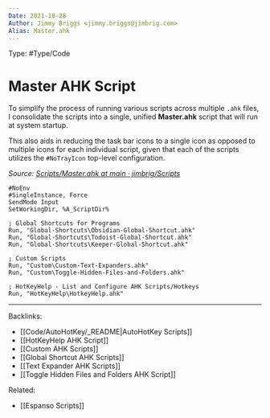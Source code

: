 ```yaml
---
Date: 2021-10-28
Author: Jimmy Briggs <jimmy.briggs@jimbrig.com>
Alias: Master.ahk
---
```


Type: #Type/Code

# Master AHK Script

To simplify the process of running various scripts across multiple `.ahk` files, I consolidate the scripts into a single, unified **Master.ahk** script that will run at system startup.

This also aids in reducing the task bar icons to a single icon as opposed to multiple icons for each individual script, given that each of the scripts utilizes the `#NoTrayIcon` top-level configuration.

*Source: [Scripts/Master.ahk at main · jimbrig/Scripts](https://github.com/jimbrig/Scripts/blob/main/AutoHotKey/Master.ahk)*

```autohotkey
#NoEnv
#SingleInstance, Force
SendMode Input
SetWorkingDir, %A_ScriptDir%

; Global Shortcuts for Programs
Run, "Global-Shortcuts\Obsidian-Global-Shortcut.ahk"
Run, "Global-Shortcuts\Todoist-Global-Shortcut.ahk"
Run, "Global-Shortcuts\Keeper-Global-Shortcut.ahk"

; Custom Scripts
Run, "Custom\Custom-Text-Expanders.ahk"
Run, "Custom\Toggle-Hidden-Files-and-Folders.ahk"

; HotKeyHelp - List and Configure AHK Scripts/Hotkeys
Run, "HotKeyHelp\HotkeyHelp.ahk"
```

***

Backlinks:
-   [[Code/AutoHotKey/_README|AutoHotKey Scripts]]
-	[[HotKeyHelp AHK Script]]
-	[[Custom AHK Scripts]]
-	[[Global Shortcut AHK Scripts]]
-	[[Text Expander AHK Scripts]]
-	[[Toggle Hidden Files and Folders AHK Script]]

Related:
- [[Espanso Scripts]]
